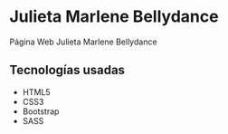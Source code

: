 <h1>Julieta Marlene Bellydance</h1>

<p>Página Web Julieta Marlene Bellydance</p>

<h2>Tecnologías usadas</h2>
<ul>
    <li>HTML5</li>
    <li>CSS3</li>
    <li>Bootstrap</li>
    <li>SASS</li>
</ul>